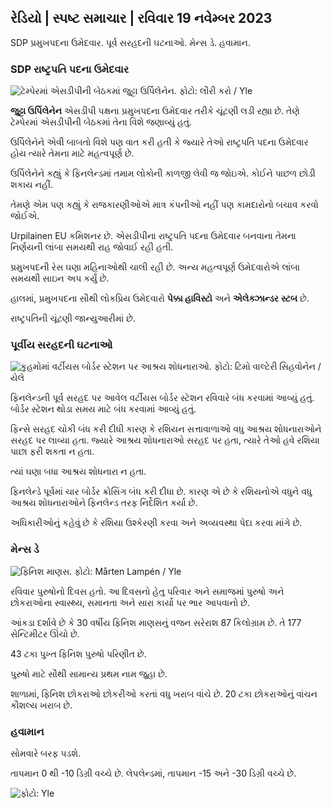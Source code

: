 ## રેડિયો \| સ્પષ્ટ સમાચાર \| રવિવાર 19 નવેમ્બર 2023

SDP પ્રમુખપદના ઉમેદવાર. પૂર્વ સરહદની ઘટનાઓ. મેન્સ ડે. હવામાન.

### SDP રાષ્ટ્રપતિ પદના ઉમેદવાર

![ટેમ્પેરમાં એસડીપીની બેઠકમાં જુટ્ટા ઉર્પિલેનેન. ફોટો: લૌરી કરો / Yle](https://images.cdn.yle.fi/image/upload/c_crop,h_3078,w_5472,x_0,y_536/ar_1.777777777777777,c_fill,g_faces,h_675/c_d01,c_fillq_auto:eco/f_auto/fl_lossy/v1700390392/39-12029436559e5d3e7734)

**જુટ્ટા ઉર્પિલેનેન** એસડીપી પક્ષના પ્રમુખપદના ઉમેદવાર તરીકે ચૂંટણી લડી રહ્યા છે. તેણે ટેમ્પેરમાં એસડીપીની બેઠકમાં તેના વિશે જણાવ્યું હતું.

ઉર્પિલેનેને એવી બાબતો વિશે પણ વાત કરી હતી કે જ્યારે તેઓ રાષ્ટ્રપતિ પદના ઉમેદવાર હોય ત્યારે તેમના માટે મહત્વપૂર્ણ છે.

ઉર્પિલેનેને કહ્યું કે ફિનલેન્ડમાં તમામ લોકોની કાળજી લેવી જ જોઇએ. કોઈને પાછળ છોડી શકાય નહીં.

તેમણે એમ પણ કહ્યું કે રાજકારણીઓએ માત્ર કંપનીઓ નહીં પણ કામદારોનો બચાવ કરવો જોઈએ.

Urpilainen EU કમિશનર છે. એસડીપીના રાષ્ટ્રપતિ પદના ઉમેદવાર બનવાના તેમના નિર્ણયની લાંબા સમયથી રાહ જોવાઈ રહી હતી.

પ્રમુખપદની રેસ ઘણા મહિનાઓથી ચાલી રહી છે. અન્ય મહત્વપૂર્ણ ઉમેદવારોએ લાંબા સમયથી સાઇન અપ કર્યું છે.

હાલમાં, પ્રમુખપદના સૌથી લોકપ્રિય ઉમેદવારો **પેક્કા હાવિસ્ટો** અને **એલેક્ઝાન્ડર** **સ્ટબ** છે.

રાષ્ટ્રપતિની ચૂંટણી જાન્યુઆરીમાં છે.

### પૂર્વીય સરહદની ઘટનાઓ

![કુહમોમાં વર્ટીયસ બોર્ડર સ્ટેશન પર આશ્રય શોધનારાઓ. ફોટો: ટિમો વાલ્ટેરી સિહવોનેન / યેલે](https://images.cdn.yle.fi/image/upload/c_crop,h_2312,w_4110,x_1360,y_535/ar_1.777777777777777,c_fill,g0d_0p_0p_00d0p_0p_010,x_1360,y_535/ar_1./q_auto:eco/f_auto/fl_lossy/v1700313355/39-12026836558740e2c62a)

ફિનલેન્ડની પૂર્વ સરહદ પર આવેલ વર્ટીયસ બોર્ડર સ્ટેશન રવિવારે બંધ કરવામાં આવ્યું હતું. બોર્ડર સ્ટેશન થોડા સમય માટે બંધ કરવામાં આવ્યું હતું.

ફિન્સે સરહદ ચોકી બંધ કરી દીધી કારણ કે રશિયન સત્તાવાળાઓ વધુ આશ્રય શોધનારાઓને સરહદ પર લાવ્યા હતા. જ્યારે આશ્રય શોધનારાઓ સરહદ પર હતા, ત્યારે તેઓ હવે રશિયા પાછા ફરી શકતા ન હતા.

ત્યાં ઘણા બધા આશ્રય શોધનારા ન હતા.

ફિનલેન્ડે પૂર્વમાં ચાર બોર્ડર ક્રોસિંગ બંધ કરી દીધા છે. કારણ એ છે કે રશિયનોએ વધુને વધુ આશ્રય શોધનારાઓને ફિનલેન્ડ તરફ નિર્દેશિત કર્યા છે.

અધિકારીઓનું કહેવું છે કે રશિયા ઉશ્કેરણી કરવા અને અવ્યવસ્થા પેદા કરવા માંગે છે.

### મેન્સ ડે

![ફિનિશ માણસ. ફોટો: Mårten Lampén / Yle](https://images.cdn.yle.fi/image/upload/c_crop,h_3375,w_6000,x_0,y_164/ar_1.777777777777777,c_fill,g_faces,/07_10/06p_000/q_auto:eco/f_auto/fl_lossy/v1700042381/39-1200843655493de62883)

રવિવાર પુરુષોનો દિવસ હતો. આ દિવસનો હેતુ પરિવાર અને સમાજમાં પુરુષો અને છોકરાઓના સ્વાસ્થ્ય, સમાનતા અને સારા કાર્યો પર ભાર આપવાનો છે.

આંકડા દર્શાવે છે કે 30 વર્ષીય ફિનિશ માણસનું વજન સરેરાશ 87 કિલોગ્રામ છે. તે 177 સેન્ટિમીટર ઊંચો છે.

43 ટકા પુખ્ત ફિનિશ પુરુષો પરિણીત છે.

પુરુષો માટે સૌથી સામાન્ય પ્રથમ નામ જુહા છે.

શાળામાં, ફિનિશ છોકરાઓ છોકરીઓ કરતાં વધુ ખરાબ વાંચે છે. 20 ટકા છોકરાઓનું વાંચન કૌશલ્ય ખરાબ છે.

### હવામાન

સોમવારે બરફ પડશે.

તાપમાન 0 થી -10 ડિગ્રી વચ્ચે છે. લેપલેન્ડમાં, તાપમાન -15 અને -30 ડિગ્રી વચ્ચે છે.

![ ફોટો: Yle](https://images.cdn.yle.fi/image/upload/c_crop,h_1080,w_1919,x_0,y_0/ar_1.7777777777777777,c_fill,g_faces,h_675,w/p_1200/1200:eco/f_auto/fl_lossy/v1700408413/39-1203034655a2c36dc32d)